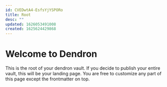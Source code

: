 ```yaml
---
id: CVEDwtA4-EsfsYjYSPORo
title: Root
desc: ""
updated: 1626053491008
created: 1625624429868
---
```


# Welcome to Dendron

This is the root of your dendron vault. If you decide to publish your entire vault, this will be your landing page. You are free to customize any part of this page except the frontmatter on top.
